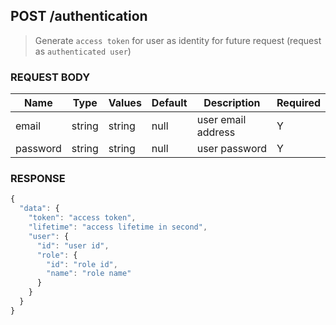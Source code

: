 ## **POST** /authentication

> Generate `access token` for user as identity for future request (request as `authenticated user`)

### **REQUEST BODY**

| Name     | Type   | Values  | Default | Description        | Required |
| -------- | ------ | ------- | ------- | ------------------ | -------- |
| email    | string | string  | null    | user email address | Y        |
| password | string | string  | null    | user password      | Y        |

### **RESPONSE**

``` js
{
  "data": {
    "token": "access token",
    "lifetime": "access lifetime in second",
    "user": {
      "id": "user id",
      "role": {
        "id": "role id",
        "name": "role name"
      }
    }
  }
}
```